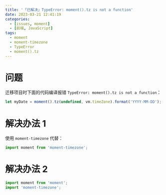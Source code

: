 ```yaml
---
title: '「已解决」TypeError: moment().tz is not a function'
date: 2023-03-21 12:41:19
categories:
  - [issues, moment]
  - [前端, JavaScript]
tags:
  - moment
  - moment-timezone
  - TypeError
  - moment().tz
---
```


# 问题

迁移项目时下面的代码编译报错 `TypeError: moment().tz is not a function`：

```js
let myDate = moment().tz(undefined, vm.timeZone).format('YYYY-MM-DD');
```

# 解决办法 1

使用 `moment-timezone` 代替：

```js
import moment from 'moment-timezone';
```

# 解决办法 2

```js
import moment from 'moment';
import 'moment-timezone';
```
